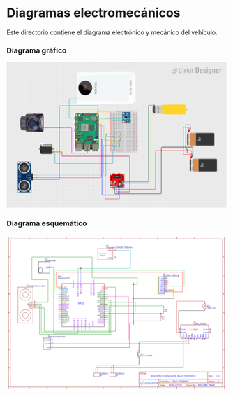 Diagramas electromecánicos
====

Este directorio contiene el diagrama electrónico y mecánico del vehículo.

### Diagrama gráfico

![Diagrama gráfico](Diagrama-grafico.png "Diagrama gráfico")

### Diagrama esquemático

![Diagrama esquemático](ENCORE-DIAGRAMA-ELECTROMECANICO.png "Diagrama esquemático")